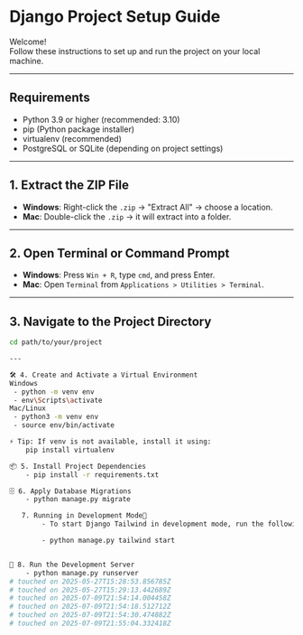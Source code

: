 # Django Project Setup Guide

Welcome!  
Follow these instructions to set up and run the project on your local machine.

---

## Requirements

- Python 3.9 or higher (recommended: 3.10)
- pip (Python package installer)
- virtualenv (recommended)
- PostgreSQL or SQLite (depending on project settings)

---

## 1. Extract the ZIP File

- **Windows**: Right-click the `.zip` → "Extract All" → choose a location.
- **Mac**: Double-click the `.zip` → it will extract into a folder.

---

## 2. Open Terminal or Command Prompt

- **Windows**: Press `Win + R`, type `cmd`, and press Enter.
- **Mac**: Open `Terminal` from `Applications > Utilities > Terminal`.

---

## 3. Navigate to the Project Directory

```bash
cd path/to/your/project

---

🛠️ 4. Create and Activate a Virtual Environment
Windows
 - python -m venv env
 - env\Scripts\activate
Mac/Linux
 - python3 -m venv env
 - source env/bin/activate

⚡ Tip: If venv is not available, install it using:
    pip install virtualenv

📦 5. Install Project Dependencies
    - pip install -r requirements.txt

🗄️ 6. Apply Database Migrations
    - python manage.py migrate

   7. Running in Development Mode
        - To start Django Tailwind in development mode, run the following command in a terminal:

        - python manage.py tailwind start


🚀 8. Run the Development Server
    - python manage.py runserver
# touched on 2025-05-27T15:28:53.856785Z
# touched on 2025-05-27T15:29:13.442689Z
# touched on 2025-07-09T21:54:14.004458Z
# touched on 2025-07-09T21:54:18.512712Z
# touched on 2025-07-09T21:54:30.474882Z
# touched on 2025-07-09T21:55:04.332418Z